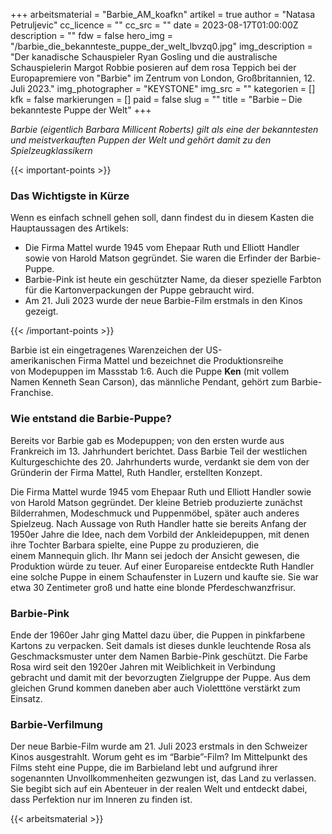 +++
arbeitsmaterial = "Barbie_AM_koafkn"
artikel = true
author = "Natasa Petruljevic"
cc_licence = ""
cc_src = ""
date = 2023-08-17T01:00:00Z
description = ""
fdw = false
hero_img = "/barbie_die_bekannteste_puppe_der_welt_lbvzq0.jpg"
img_description = "Der kanadische Schauspieler Ryan Gosling und die australische Schauspielerin Margot Robbie posieren auf dem rosa Teppich bei der Europapremiere von \"Barbie\" im Zentrum von London, Großbritannien, 12. Juli 2023."
img_photographer = "KEYSTONE"
img_src = ""
kategorien = []
kfk = false
markierungen = []
paid = false
slug = ""
title = "Barbie – Die bekannteste Puppe der Welt"
+++

_Barbie (eigentlich Barbara Millicent Roberts) gilt als eine der bekanntesten und meistverkauften Puppen der Welt und gehört damit zu den Spielzeugklassikern_

{{< important-points >}} <h3>Das Wichtigste in Kürze</h3>

<p>Wenn es einfach schnell gehen soll, dann findest du in diesem Kasten die Hauptaussagen des Artikels:</p>

<ul>

<li>Die Firma Mattel wurde 1945 vom Ehepaar Ruth und Elliott Handler sowie von Harold Matson gegründet. Sie waren die Erfinder der Barbie-Puppe.</li>

<li>Barbie-Pink ist heute ein geschützter Name, da dieser spezielle Farbton für die Kartonverpackungen der Puppe gebraucht wird.</li>

<li>Am 21. Juli 2023 wurde der neue Barbie-Film erstmals in den Kinos gezeigt.</li>

</ul> {{< /important-points >}}

Barbie ist ein eingetragenes Warenzeichen der US-amerikanischen Firma Mattel und bezeichnet die Produktionsreihe von Modepuppen im Massstab 1:6. Auch die Puppe **Ken** (mit vollem Namen Kenneth Sean Carson), das männliche Pendant, gehört zum Barbie-Franchise.

### Wie entstand die Barbie-Puppe?

Bereits vor Barbie gab es Modepuppen; von den ersten wurde aus Frankreich im 13. Jahrhundert berichtet. Dass Barbie Teil der westlichen Kulturgeschichte des 20. Jahrhunderts wurde, verdankt sie dem von der Gründerin der Firma Mattel, Ruth Handler, erstellten Konzept.

Die Firma Mattel wurde 1945 vom Ehepaar Ruth und Elliott Handler sowie von Harold Matson gegründet. Der kleine Betrieb produzierte zunächst Bilderrahmen, Modeschmuck und Puppenmöbel, später auch anderes Spielzeug. Nach Aussage von Ruth Handler hatte sie bereits Anfang der 1950er Jahre die Idee, nach dem Vorbild der Ankleidepuppen, mit denen ihre Tochter Barbara spielte, eine Puppe zu produzieren, die einem Mannequin glich. Ihr Mann sei jedoch der Ansicht gewesen, die Produktion würde zu teuer. Auf einer Europareise entdeckte Ruth Handler eine solche Puppe in einem Schaufenster in Luzern und kaufte sie. Sie war etwa 30 Zentimeter groß und hatte eine blonde Pferdeschwanzfrisur.

### Barbie-Pink

Ende der 1960er Jahr ging Mattel dazu über, die Puppen in pinkfarbene Kartons zu verpacken. Seit damals ist dieses dunkle leuchtende Rosa als Geschmacksmuster unter dem Namen Barbie-Pink geschützt. Die Farbe Rosa wird seit den 1920er Jahren mit Weiblichkeit in Verbindung gebracht und damit mit der bevorzugten Zielgruppe der Puppe. Aus dem gleichen Grund kommen daneben aber auch Violetttöne verstärkt zum Einsatz.

### Barbie-Verfilmung

Der neue Barbie-Film wurde am 21. Juli 2023 erstmals in den Schweizer Kinos ausgestrahlt.
Worum geht es im “Barbie”-Film?
Im Mittelpunkt des Films steht eine Puppe, die im Barbieland lebt und aufgrund ihrer sogenannten Unvollkommenheiten gezwungen ist, das Land zu verlassen.  Sie begibt sich auf ein Abenteuer in der realen Welt und entdeckt dabei, dass Perfektion nur im Inneren zu finden ist.

{{< arbeitsmaterial >}}
